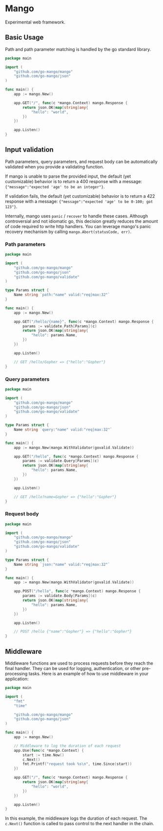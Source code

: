 # Mango
Experimental web framework.


## Basic Usage
Path and path parameter matching is handled by the go standard library.

```go
package main

import (
	"github.com/go-mango/mango"
	"github.com/go-mango/json"
)

func main() {
	app := mango.New()

	app.GET("/", func(c *mango.Context) mango.Response {
		return json.OK(map[string]any{
			"hello": "world",
		})
	})

	app.Listen()
}
```

## Input validation
Path parameters, query parameters, and request body can be automatically validated when you provide a validating function.

If mango is unable to parse the provided input, the default (yet customizable) behavior is to return a 400 response with a message: `{"message":"expected 'age' to be an integer"}`.

If validation fails, the default (yet customizable) behavior is to return a 422 response with a message: `{"message":"expected 'age' to be 0-100; got 123"}`.

Internally, mango uses `panic` / `recover` to handle these cases. Although controversial and not idiomatic go, this decision greatly reduces the amount of code required to write http handlers. You can leverage mango's panic recovery mechanism by calling `mango.Abort(statusCode, err)`.

### Path parameters
```go
package main

import (
	"github.com/go-mango/mango"
	"github.com/go-mango/json"
	"github.com/go-mango/validate"
)

type Params struct {
	Name string `path:"name" valid:"req|max:32"`
}

func main() {
	app := mango.New()

	app.GET("/hello/{name}", func(c *mango.Context) mango.Response {
		params := validate.Path[Params](c)
		return json.OK(map[string]any{
			"hello": params.Name,
		})
	})

	app.Listen()

	// GET /hello/Gopher => {"hello":"Gopher"}
}
```

### Query parameters
```go
package main

import (
	"github.com/go-mango/mango"
	"github.com/go-mango/json"
	"github.com/go-mango/validate"
)

type Params struct {
	Name string `query:"name" valid:"req|max:32"`
}

func main() {
	app := mango.New(mango.WithValidator(govalid.Validate))

	app.GET("/hello", func(c *mango.Context) mango.Response {
		params := validate.Query[Params](c)
		return json.OK(map[string]any{
			"hello": params.Name,
		})
	})

	app.Listen()

	// GET /hello?name=Gopher => {"hello":"Gopher"}
}
```

### Request body
```go
package main

import (
	"github.com/go-mango/mango"
	"github.com/go-mango/json"
	"github.com/go-mango/validate"
)

type Params struct {
	Name string `json:"name" valid:"req|max:32"`
}

func main() {
	app := mango.New(mango.WithValidator(govalid.Validate))

	app.POST("/hello", func(c *mango.Context) mango.Response {
		params := validate.Body[Params](c)
		return json.OK(map[string]any{
			"hello": params.Name,
		})
	})

	app.Listen()

	// POST /hello {"name":"Gopher"} => {"hello":"Gopher"}
}
```

## Middleware

Middleware functions are used to process requests before they reach the final handler. They can be used for logging, authentication, or other pre-processing tasks. Here is an example of how to use middleware in your application:

```go
package main

import (
	"fmt"
	"time"

	"github.com/go-mango/mango"
	"github.com/go-mango/json"
)

func main() {
	app := mango.New()

	// Middleware to log the duration of each request
	app.Use(func(c *mango.Context) {
		start := time.Now()
		c.Next()
		fmt.Printf("request took %s\n", time.Since(start))
	})

	app.GET("/", func(c *mango.Context) mango.Response {
		return json.OK(map[string]any{
			"hello": "world",
		})
	})

	app.Listen()
}
```

In this example, the middleware logs the duration of each request. The `c.Next()` function is called to pass control to the next handler in the chain.
